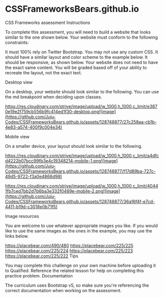 # CSSFrameworksBears.github.io
CSS Frameworks assessment
Instructions

To complete this assessment, you will need to build a website that looks similar to the one shown below. Your website must conform to the following constraints:

It must 100% rely on Twitter Bootstrap. You may not use any custom CSS.
It should have a similar layout and color scheme to the example below.
It should be responsive, as shown below.
Your website does not need to have the exact same content. You will be graded based off of your ability to recreate the layout, not the exact text.

Desktop view

On a desktop, your website should look similar to the following. You can use the md breakpoint when deciding upon classes.

https://res.cloudinary.com/strive/image/upload/w_1000,h_1000,c_limit/e3870e19e2f759cb556b9fc414ed1f30-desktop.png![image](https://github.com/Juju-Codes/CSSFrameworksBears.github.io/assets/128748877/27c258aa-cb1b-4e83-a574-400f9c004e34)

Mobile view

On a smaller device, your layout should look similar to the following.

https://res.cloudinary.com/strive/image/upload/w_1000,h_1000,c_limit/a4dfcd4222b07bcc99fb3e4c19348214-mobile-1.png![image](https://github.com/Juju-Codes/CSSFrameworksBears.github.io/assets/128748877/f17d89ba-727c-49d5-9722-f3a0e4866d98)

https://res.cloudinary.com/strive/image/upload/w_1000,h_1000,c_limit/40441fb7ced7bb2d7b6ba3e332f0489e-mobile-2.png![image](https://github.com/Juju-Codes/CSSFrameworksBears.github.io/assets/128748877/36a16f4f-e7cd-4411-b19d-c3018e0b71f5)


Image resources

You are welcome to use whatever appropriate images you like. If you would like to use the same images as the ones in the example, you may use the links below.

https://placebear.com/490/480
https://placebear.com/225/225
https://placebear.com/225/224
https://placebear.com/225/223
https://placebear.com/225/222
Tips

You may complete this challenge on your own machine before uploading it to Qualified.
Reference the related lesson for help on completing this practice problem.
Documentation

The curriculum uses Bootstrap v5, so make sure you're referencing the correct documentation when working on the assessment.
